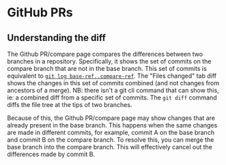# GitHub PRs

## Understanding the diff

The Github PR/compare page compares the differences between two branches in a repository. Specifically, it shows the set of commits on the compare branch that are not in the base branch. This set of commits is equivalent to [`git log base-ref..compare-ref`](git-log.md#ranges). The "Files changed" tab diff shows the changes in this set of commits combined (and not changes from ancestors of a merge). NB: there isn't a git cli command that can show this, ie: a combined diff from a specific set of commits. The `git diff` command diffs the file tree at the tips of two branches.

Because of this, the Github PR/compare page may show changes that are already present in the base branch. This happens when the same changes are made in different commits, for example, commit A on the base branch and commit B on the compare branch. To resolve this, you can merge the base branch into the compare branch. This will effectively cancel out the differences made by commit B.
